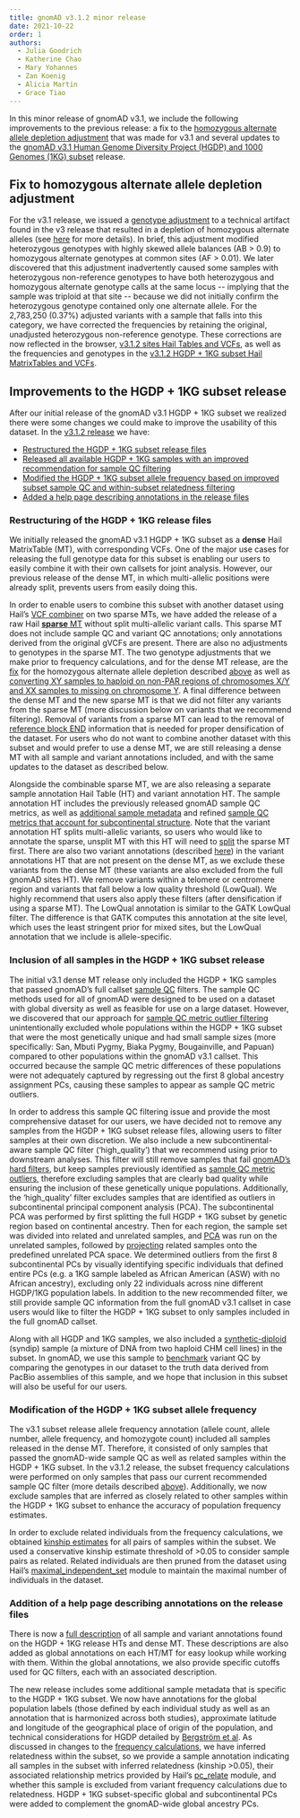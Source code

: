 ```yaml
---
title: gnomAD v3.1.2 minor release
date: 2021-10-22
order: 1
authors:
  - Julia Goodrich
  - Katherine Chao
  - Mary Yohannes
  - Zan Koenig
  - Alicia Martin
  - Grace Tiao
---
```

In this minor release of gnomAD v3.1, we include the following improvements to the previous release: a fix to the [homozygous alternate allele depletion adjustment](https://gnomad.broadinstitute.org/news/2020-10-gnomad-v3-1-new-content-methods-annotations-and-data-availability/#tweaks-and-updates) that was made for v3.1 and several updates to the [gnomAD v3.1 Human Genome Diversity Project (HGDP) and 1000 Genomes (1KG) subset](https://gnomad.broadinstitute.org/news/2020-10-gnomad-v3-1-new-content-methods-annotations-and-data-availability/#the-gnomad-hgdp-and-1000-genomes-callset) release. 

<!-- end_excerpt -->

## Fix to homozygous alternate allele depletion adjustment 

For the v3.1 release, we issued a [genotype adjustment](https://gnomad.broadinstitute.org/news/2020-10-gnomad-v3-1-new-content-methods-annotations-and-data-availability/#tweaks-and-updates) to a technical artifact found in the v3 release that resulted in a depletion of homozygous alternate alleles (see [here](https://www.biorxiv.org/content/10.1101/784157v1.full.pdf) for more details). In brief, this adjustment modified heterozygous genotypes with highly skewed allele balances (AB > 0.9) to homozygous alternate genotypes at common sites (AF > 0.01). We later discovered that this adjustment inadvertently caused some samples with heterozygous non-reference genotypes to have both heterozygous and homozygous alternate genotype calls at the same locus -- implying that the sample was triploid at that site -- because we did not initially confirm the heterozygous genotype contained only one alternate allele. For the 2,783,250 (0.37%) adjusted variants with a sample that falls into this category, we have corrected the frequencies by retaining the original, unadjusted heterozygous non-reference genotype. These corrections are now reflected in the browser, [v3.1.2 sites Hail Tables and VCFs](https://gnomad.broadinstitute.org/downloads#v3-variants), as well as the frequencies and genotypes in the [v3.1.2 HGDP + 1KG subset Hail MatrixTables and VCFs](https://gnomad.broadinstitute.org/downloads#v3-hgdp-1kg).



## Improvements to the HGDP + 1KG subset release

After our initial release of the gnomAD v3.1 HGDP + 1KG subset we realized there were some changes we could make to improve the usability of this dataset. In the [v3.1.2 release](https://gnomad.broadinstitute.org/downloads#v3-hgdp-1kg) we have:

* [Restructured the HGDP + 1KG subset release files](#restructuring-of-the-hgdp--1kg-release-files)
* [Released all available HGDP + 1KG samples with an improved recommendation for sample QC filtering](#inclusion-of-all-samples-in-the-hgdp--1kg-subset-release)
* [Modified the HGDP + 1KG subset allele frequency based on improved subset sample QC and within-subset relatedness filtering](#modification-of-the-hgdp--1kg-subset-allele-frequency)
* [Added a help page describing annotations in the release files](#addition-of-a-help-page-describing-annotations-on-the-release-files)



### Restructuring of the HGDP + 1KG release files

We initially released the gnomAD v3.1 HGDP + 1KG subset as a **dense** Hail MatrixTable (MT), with corresponding VCFs. One of the major use cases for releasing the full genotype data for this subset is enabling our users to easily combine it with their own callsets for joint analysis. However, our previous release of the dense MT, in which multi-allelic positions were already split, prevents users from easily doing this. 

In order to enable users to combine this subset with another dataset using Hail’s [VCF combiner](https://hail.is/docs/0.2/experimental/vcf_combiner.html#vcf-combiner) on two sparse MTs, we have added the release of a raw Hail [**sparse** MT](https://hail.is/docs/0.2/experimental/vcf_combiner.html#working-with-sparse-matrix-tables) without split multi-allelic variant calls. This sparse MT does not include sample QC and variant QC annotations; only annotations derived from the original gVCFs are present. There are also no adjustments to genotypes in the sparse MT. The two genotype adjustments that we make prior to frequency calculations, and for the dense MT release, are the [fix](https://github.com/broadinstitute/gnomad_qc/blob/master/gnomad_qc/v3/utils.py) for the homozygous alternate allele depletion described [above](#fix-to-homozygous-alternate-allele-depletion-adjustment) as well as [converting XY samples to haploid on non-PAR regions of chromosomes X/Y and XX samples to missing on chromosome Y](https://broadinstitute.github.io/gnomad_methods/api_reference/sample_qc/sex.html?highlight=adjusted_sex_ploidy_expr#gnomad.sample_qc.sex.adjusted_sex_ploidy_expr). A final difference between the dense MT and the new sparse MT is that we did not filter any variants from the sparse MT (more discussion below on variants that we recommend filtering). Removal of variants from a sparse MT can lead to the removal of [reference block END](https://hail.is/docs/0.2/experimental/vcf_combiner.html#sample-level-reference-blocks) information that is needed for proper densification of the dataset. For users who do not want to combine another dataset with this subset and would prefer to use a dense MT, we are still releasing a dense MT with all sample and variant annotations included, and with the same updates to the dataset as described below.

Alongside the combinable sparse MT, we are also releasing a separate sample annotation Hail Table (HT) and variant annotation HT. The sample annotation HT includes the previously released gnomAD sample QC metrics, as well as [additional sample metadata](#addition-of-a-help-page-describing-annotations-on-the-release-files) and refined [sample QC metrics that account for subcontinental structure](#inclusion-of-all-samples-in-the-hgdp--1kg-subset-release). Note that the variant annotation HT splits multi-allelic variants, so users who would like to annotate the sparse, unsplit MT with this HT will need to [split](https://hail.is/docs/0.2/experimental/vcf_combiner.html#hail.experimental.sparse_split_multi) the sparse MT first. There are also two variant annotations (described [here](https://gnomad.broadinstitute.org/help/hgdp-1kg-annotations)) in the variant annotations HT that are not present on the dense MT, as we exclude these variants from the dense MT (these variants are also excluded from the full gnomAD sites HT). We remove variants within a telomere or centromere region and variants that fall below a low quality threshold (LowQual). We highly recommend that users also apply these filters (after densification if using a sparse MT). The LowQual annotation is similar to the GATK LowQual filter. The difference is that GATK computes this annotation at the site level, which uses the least stringent prior for mixed sites, but the LowQual annotation that we include is allele-specific.

### Inclusion of all samples in the HGDP + 1KG subset release

The initial v3.1 dense MT release only included the HGDP + 1KG samples that passed gnomAD’s full callset [sample QC](https://gnomad.broadinstitute.org/news/2020-10-gnomad-v3-1-new-content-methods-annotations-and-data-availability/#sample-and-variant-quality-control) filters. The sample QC methods used for all of gnomAD were designed to be used on a dataset with global diversity as well as feasible for use on a large dataset. However, we discovered that our approach for [sample QC metric outlier filtering](https://gnomad.broadinstitute.org/news/2020-10-gnomad-v3-1-new-content-methods-annotations-and-data-availability/#sample-qc-metric-outlier-filtering) unintentionally excluded whole populations within the HGDP + 1KG subset that were the most genetically unique and had small sample sizes (more specifically: San, Mbuti Pygmy, Biaka Pygmy, Bougainville, and Papuan) compared to other populations within the gnomAD v3.1 callset. This occurred because the sample QC metric differences of these populations were not adequately captured by regressing out the first 8 global ancestry assignment PCs, causing these samples to appear as sample QC metric outliers.

In order to address this sample QC filtering issue and provide the most comprehensive dataset for our users, we have decided not to remove any samples from the HGDP + 1KG subset release files, allowing users to filter samples at their own discretion. We also include a new subcontinental-aware sample QC filter (‘high_quality’) that we recommend using prior to downstream analyses. This filter will still remove samples that fail [gnomAD’s hard filters](https://gnomad.broadinstitute.org/news/2020-10-gnomad-v3-1-new-content-methods-annotations-and-data-availability/#sample-qc-hard-filtering), but keep samples previously identified as [sample QC metric outliers](https://gnomad.broadinstitute.org/news/2020-10-gnomad-v3-1-new-content-methods-annotations-and-data-availability/#sample-qc-metric-outlier-filtering), therefore excluding samples that are clearly bad quality while ensuring the inclusion of these genetically unique populations. Additionally, the ‘high_quality’ filter excludes samples that are identified as outliers in subcontinental principal component analysis (PCA). The subcontinental PCA was performed by first splitting the full HGDP + 1KG subset by genetic region based on continental ancestry. Then for each region, the sample set was divided into related and unrelated samples, and [PCA](https://hail.is/docs/0.2/methods/genetics.html#hail.methods.hwe_normalized_pca) was run on the unrelated samples, followed by [projecting](https://hail.is/docs/0.2/experimental/index.html#hail.experimental.pc_project) related samples onto the predefined unrelated PCA space. We determined outliers from the first 8 subcontinental PCs by visually identifying specific individuals that defined entire PCs (e.g. a 1KG sample labeled as African American (ASW) with no African ancestry), excluding only ​​22 individuals across nine different HGDP/1KG population labels. In addition to the new recommended filter, we still provide sample QC information from the full gnomAD v3.1 callset in case users would like to filter the HGDP + 1KG subset to only samples included in the full gnomAD callset.

Along with all HGDP and 1KG samples, we also included a [synthetic-diploid](https://www.nature.com/articles/s41592-018-0054-7?WT.feed_name=subjects_standards;%20https://github.com/lh3/CHM-eval) (syndip) sample (a mixture of DNA from two haploid CHM cell lines) in the subset. In gnomAD, we use this sample to [benchmark](https://gnomad.broadinstitute.org/news/2019-10-gnomad-v3-0/#variant-qc) variant QC by comparing the genotypes in our dataset to the truth data derived from PacBio assemblies of this sample, and we hope that inclusion in this subset will also be useful for our users.

### Modification of the HGDP + 1KG subset allele frequency

The v3.1 subset release allele frequency annotation (allele count, allele number, allele frequency, and homozygote count) included all samples released in the dense MT. Therefore, it consisted of only samples that passed the gnomAD-wide sample QC as well as related samples within the HGDP + 1KG subset. In the v3.1.2 release, the subset frequency calculations were performed on only samples that pass our current recommended sample QC filter (more details described [above](#inclusion-of-all-samples-in-the-hgdp--1kg-subset-release)). Additionally, we now exclude samples that are inferred as closely related to other samples within the HGDP + 1KG subset to enhance the accuracy of population frequency estimates.

In order to exclude related individuals from the frequency calculations, we obtained [kinship estimates](https://hail.is/docs/0.2/methods/relatedness.html#hail.methods.pc_relate) for all pairs of samples within the subset. We used a conservative kinship estimate threshold of >0.05 to consider sample pairs as related. Related individuals are then pruned from the dataset using Hail’s [maximal_independent_set](https://hail.is/docs/0.2/methods/misc.html#hail.methods.maximal_independent_set) module to maintain the maximal number of individuals in the dataset. 

### Addition of a help page describing annotations on the release files

There is now a [full description](https://gnomad.broadinstitute.org/help/hgdp-1kg-annotations) of all sample and variant annotations found on the HGDP + 1KG release HTs and dense MT. These descriptions are also added as global annotations on each HT/MT for easy lookup while working with them. Within the global annotations, we also provide specific cutoffs used for QC filters, each with an associated description.

The new release includes some additional sample metadata that is specific to the HGDP + 1KG subset. We now have annotations for the global population labels (those defined by each individual study as well as an annotation that is harmonized across both studies), approximate latitude and longitude of the geographical place of origin of the population, and technical considerations for HGDP detailed by [Bergström et al](https://www.science.org/doi/10.1126/science.aay5012). As discussed in changes to the [frequency calculations](#modification-of-the-hgdp--1kg-subset-allele-frequency), we have inferred relatedness within the subset, so we provide a sample annotation indicating all samples in the subset with inferred relatedness (kinship >0.05), their associated relationship metrics provided by Hail’s [pc_relate](https://hail.is/docs/0.2/methods/relatedness.html#hail.methods.pc_relate) module, and whether this sample is excluded from variant frequency calculations due to relatedness. HGDP + 1KG subset-specific global and subcontinental PCs were added to complement the gnomAD-wide global ancestry PCs.